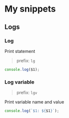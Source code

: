 # My snippets

## Logs

### Log

Print statement

> prefix: `lg`

```js
console.log($1);
```

### Log variable

> prefix: `lgv`

Print variable name and value

```js
console.log(`$1: ${$1}`);
```
